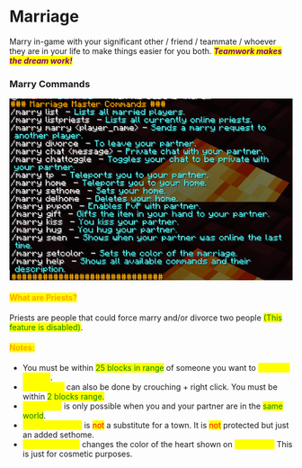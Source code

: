# Marriage

Marry in-game with your significant other / friend / teammate / whoever they are in your life to make things easier for you both. _<mark style="color:purple;">**Teamwork makes the dream work!**</mark>_

### Marry Commands

![opened with /marry help](../../.gitbook/assets/marry.png)

#### <mark style="color:orange;">What are Priests?</mark>

Priests are people that could force marry and/or divorce two people <mark style="color:green;">(This feature is disabled)</mark>.

#### <mark style="color:orange;">Notes:</mark>

* You must be within <mark style="color:green;">25 blocks in range</mark> of someone you want to <mark style="color:yellow;">marry or divorce</mark>.
* <mark style="color:yellow;">/marry kiss</mark> can also be done by crouching + right click. You must be within <mark style="color:blue;"></mark> <mark style="color:green;">2 blocks range.</mark>&#x20;
* <mark style="color:yellow;">/marry gift</mark> is only possible when you and your partner are in the <mark style="color:green;">same world</mark>.&#x20;
* <mark style="color:yellow;">/marry sethome</mark> is <mark style="color:red;">not</mark> a substitute for a town. It is <mark style="color:red;">not</mark> protected but just an added sethome.
* <mark style="color:yellow;">/marry setcolor</mark> changes the color of the heart shown on <mark style="color:yellow;">/marry list.</mark> This is just for cosmetic purposes.&#x20;

